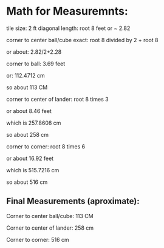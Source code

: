 # Math for Measuremnts:

tile size: 2 ft
diagonal length: root 8 feet or ~ 2.82

corner to center ball/cube exact: root 8 divided by 2 + root 8

or about: 2.82/2+2.28

corner to ball: 3.69 feet

or: 112.4712 cm

so about 113 CM

corner to center of lander: root 8 times 3

or about 8.46 feet

which is 257.8608 cm

so about 258 cm

corner to corner: root 8 times 6

or about 16.92 feet

which is 515.7216 cm

so about 516 cm

## Final Measurements (aproximate):

Corner to center ball/cube: 113 CM

Corner to center of lander: 258 cm

Corner to corner: 516 cm
